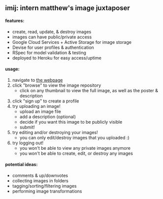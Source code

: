 ## imij: intern matthew's image juxtaposer

#### features: 
- create, read, update, & destroy images
- images can have public/private access 
- Google Cloud Services + Active Storage for image storage
- Devise for user profiles & authentication
- RSpec for model validation & testing
- deployed to Heroku for easy access/uptime

#### usage:
1. navigate to [the webpage](https://imij.herokuapp.com/)
2. click "browse" to view the image repository
	- click on any thumbnail to view the full image, as well as the poster & description
3. click "sign up" to create a profile
4. try uploading an image!
	- upload an image file
	- add a description (optional)
	- decide if you want this image to be publicly visible
	- submit!
5. try editing and/or destroying your images!
	- you can only edit/destroy images that you uploaded :)
6. try logging out!
	- you won't be able to view any private images anymore
	- you won't be able to create, edit, or destroy any images

#### potential ideas:
- comments & up/downvotes
- collecting images in folders
- tagging/sorting/filtering images
- performing image transformations
